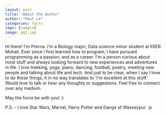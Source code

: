 ```yaml
---
layout: post
title: "About the Author"
author: "Paul Le"
categories: facts
tags: [sample]
image: pg1.jpg
---
```


Hi there! I'm Prerna. I’m a Biology major, Data science minor student at IISER Mohali. Ever since I first learned how to program, I have pursued programming as a passion, and as a career. I'm a person curious about most stuff and always looking forward to new experiences and adventures in life. I love trekking, yoga, piano, dancing, football, poetry, meeting new people and talking about life and tech. And just to be clear, when I say I love to do these things, it in no way translates to 'I'm excellent at this stuff.' Would love to talk or hear any thoughts or suggestions. Feel free to connect over any medium.

May the force be with you! :) 

P.S. - I love Star Wars, Marvel, Harry Potter and Gangs of Wasseypur. :p
